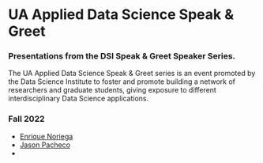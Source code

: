 # UA Applied Data Science Speak & Greet
### Presentations from the DSI Speak &amp; Greet Speaker Series.

The UA Applied Data Science Speak & Greet series is an event promoted by the Data Science Institute to foster and promote building a network of researchers and graduate students, giving exposure to different interdisciplinary Data Science applications.

### Fall 2022
* [Enrique Noriega](https://github.com/ua-data7/AppliedDataScience_Speak-Greet/blob/main/ADS_S%26G_EnriqueNoriega_DSI_presentation-09-21-2022.pdf)
* [Jason Pacheco](https://github.com/ua-data7/AppliedDataScience_Speak-Greet/blob/main/ADS_S%26G_JasonPacheco_DSI_presentation-10-19-2022.pdf)
* 
